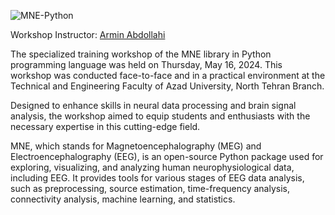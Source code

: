![MNE-Python](https://github.com/TNB-AI-Lab/MNE-Python/assets/103449830/336d97bf-d655-4e79-934e-134711bb5dad)

Workshop Instructor: [Armin Abdollahi](https://github.com/Armin-Abdollahi)

The specialized training workshop of the MNE library in Python programming language was held on Thursday, May 16, 2024. This workshop was conducted face-to-face and in a practical environment at the Technical and Engineering Faculty of Azad University, North Tehran Branch.

Designed to enhance skills in neural data processing and brain signal analysis, the workshop aimed to equip students and enthusiasts with the necessary expertise in this cutting-edge field.

MNE, which stands for Magnetoencephalography (MEG) and Electroencephalography (EEG), is an open-source Python package used for exploring, visualizing, and analyzing human neurophysiological data, including EEG. It provides tools for various stages of EEG data analysis, such as preprocessing, source estimation, time-frequency analysis, connectivity analysis, machine learning, and statistics.
